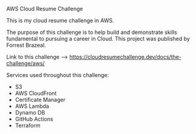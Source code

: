 AWS Cloud Resume Challenge

This is my cloud resume challenge in AWS. 

The purpose of this challenge is to help build and demonstrate skills fundamental to pursuing a career in Cloud. 
This project was published by Forrest Brazeal. 

Link to this challenge --> https://cloudresumechallenge.dev/docs/the-challenge/aws/

Services used throughout this challenge:
- S3
- AWS CloudFront
- Certificate Manager
- AWS Lambda
- Dynamo DB
- GitHub Actions
- Terraform

  
